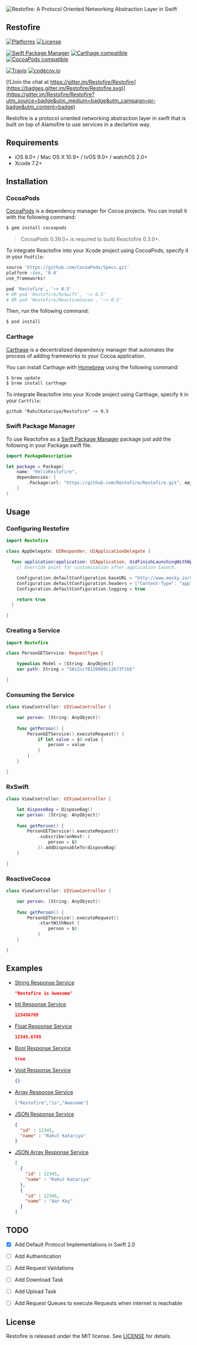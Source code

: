 ![Restofire: A Protocol Oriented Networking Abstraction Layer in Swift](.github/restofire.png)

## Restofire

[![Platforms](https://img.shields.io/cocoapods/p/Restofire.svg)](https://cocoapods.org/pods/Restofire)
[![License](https://img.shields.io/cocoapods/l/Restofire.svg)](https://raw.githubusercontent.com/Restofire/Restofire/master/LICENSE)

[![Swift Package Manager](https://img.shields.io/badge/Swift%20Package%20Manager-compatible-brightgreen.svg)](https://github.com/apple/swift-package-manager)
[![Carthage compatible](https://img.shields.io/badge/Carthage-compatible-4BC51D.svg?style=flat)](https://github.com/Carthage/Carthage)
[![CocoaPods compatible](https://img.shields.io/cocoapods/v/Restofire.svg)](https://cocoapods.org/pods/Restofire)

[![Travis](https://img.shields.io/travis/Restofire/Restofire/master.svg)](https://travis-ci.org/Restofire/Restofire/branches)
[![codecov.io](http://codecov.io/github/Restofire/Restofire/coverage.svg?branch=master)](http://codecov.io/github/Restofire/Restofire?branch=master)

[![Join the chat at https://gitter.im/Restofire/Restofire](https://badges.gitter.im/Restofire/Restofire.svg)](https://gitter.im/Restofire/Restofire?utm_source=badge&utm_medium=badge&utm_campaign=pr-badge&utm_content=badge)

Restofire is a protocol oriented networking abstraction layer in swift that is built on top of Alamofire to use services in a declartive way.

## Requirements

- iOS 8.0+ / Mac OS X 10.9+ / tvOS 9.0+ / watchOS 2.0+
- Xcode 7.2+

## Installation

### CocoaPods

[CocoaPods](http://cocoapods.org) is a dependency manager for Cocoa projects. You can install it with the following command:

```bash
$ gem install cocoapods
```

> CocoaPods 0.39.0+ is required to build Reactofire 0.3.0+.

To integrate Reactofire into your Xcode project using CocoaPods, specify it in your `Podfile`:

```ruby
source 'https://github.com/CocoaPods/Specs.git'
platform :ios, '8.0'
use_frameworks!

pod 'Restofire', '~> 0.5'
# OR pod 'Restofire/RxSwift', '~> 0.5'
# OR pod 'Restofire/ReactiveCocoa', '~> 0.5'
```

Then, run the following command:

```bash
$ pod install
```

### Carthage

[Carthage](https://github.com/Carthage/Carthage) is a decentralized dependency manager that automates the process of adding frameworks to your Cocoa application.

You can install Carthage with [Homebrew](http://brew.sh/) using the following command:

```bash
$ brew update
$ brew install carthage
```

To integrate Reactofire into your Xcode project using Carthage, specify it in your `Cartfile`:

```ogdl
github "RahulKatariya/Restofire" ~> 0.5
```
### Swift Package Manager

To use Reactofire as a [Swift Package Manager](https://swift.org/package-manager/) package just add the following in your Package.swift file.

``` swift
import PackageDescription

let package = Package(
    name: "HelloRestofire",
    dependencies: [
        .Package(url: "https://github.com/Restofire/Restofire.git", majorVersion: 0)
    ]
)
```

## Usage

### Configuring Restofire

```swift
import Restofire

class AppDelegate: UIResponder, UIApplicationDelegate {

  func application(application: UIApplication, didFinishLaunchingWithOptions launchOptions: [NSObject: AnyObject]?) -> Bool {
    // Override point for customization after application launch.

    Configuration.defaultConfiguration.baseURL = "http://www.mocky.io/v2/"
    Configuration.defaultConfiguration.headers = ["Content-Type": "application/json"]
    Configuration.defaultConfiguration.logging = true

    return true
  }

}
```

### Creating a Service

```swift
import Restofire

class PersonGETService: RequestType {

    typealias Model = [String: AnyObject]
    var path: String = "56c2cc70120000c12673f1b5"

}

```

### Consuming the Service

```swift
class ViewController: UIViewController {

    var person: [String: AnyObject]!
    
    func getPerson() {
        PersonGETService().executeRequest() {
            if let value = $0.value {
                person = value
            }
        }
    }

}
```

### RxSwift

```swift
class ViewController: UIViewController {

    let disposeBag = DisposeBag()
    var person: [String: AnyObject]!
    
    func getPerson() {
        PersonGETService().executeRequest()
            .subscribe(onNext: {
                person = $0
            }).addDisposableTo(disposeBag)
    }

}
```

### ReactiveCocoa

```swift
class ViewController: UIViewController {

    var person: [String: AnyObject]!
    
    func getPerson() {
        PersonGETService().executeRequest()
            .startWithNext {
                person = $0
            }
    }

}
```

## Examples

* [String Response Service](https://github.com/Restofire/Restofire/wiki/String-Response-Service-Example)

    ```json
    "Restofire is Awesome"
    ```
* [Int Response Service](https://github.com/Restofire/Restofire/wiki/Int-Response-Service-Example)

    ```json
    123456789
    ```
* [Float Response Service](https://github.com/Restofire/Restofire/wiki/Float-Response-Service-Example)

    ```json
    12345.6789
    ```
* [Bool Response Service](https://github.com/Restofire/Restofire/wiki/Bool-Response-Service-Example)

    ```json
    true
    ```
* [Void Response Service](https://github.com/Restofire/Restofire/wiki/Void-Response-Service-Example)

    ```json
    {}
    ```
* [Array Response Service](https://github.com/Restofire/Restofire/wiki/Array-Response-Service-Example)

    ```json
    ["Restofire","is","Awesome"]
    ```
* [JSON Response Service](https://github.com/Restofire/Restofire/wiki/JSON-Response-Service-Example)

    ```json
    {
      "id" : 12345,
      "name" : "Rahul Katariya"
    }
    ```
* [JSON Array Response Service](https://github.com/Restofire/Restofire/wiki/JSON-Array-Response-Service-Example)

    ```json
    [
      {
        "id" : 12345,
        "name" : "Rahul Katariya"
      },
      {
        "id" : 12346,
        "name" : "Aar Kay"
      }
    ]
    ```

## TODO

- [x] Add Default Protocol Implementations in Swift 2.0
- [ ] Add Authentication
- [ ] Add Request Validations
- [ ] Add Download Task
- [ ] Add Upload Task
- [ ] Add Request Queues to execute Requests when internet is reachable


## License

Restofire is released under the MIT license. See [LICENSE](https://github.com/Restofire/Restofire/blob/master/LICENSE) for details.
